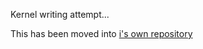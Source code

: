 Kernel writing attempt...

This has been moved into [i's own repository](https://github.com/vlohacks/vlOS])

